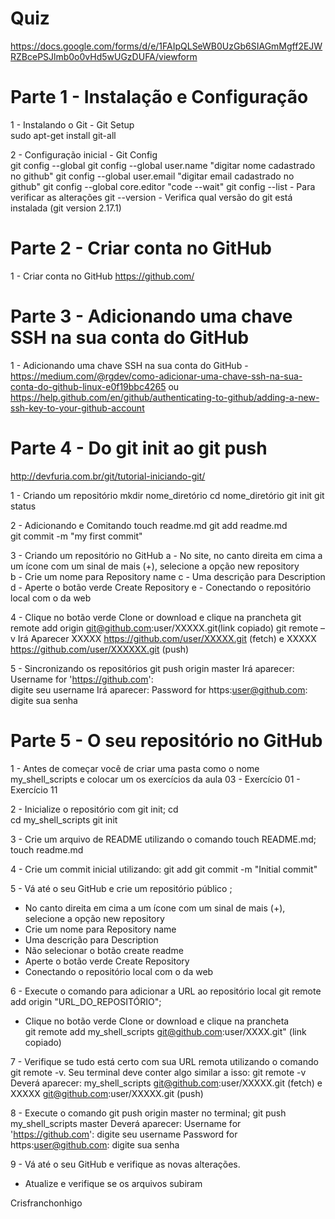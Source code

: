 # Quiz
https://docs.google.com/forms/d/e/1FAIpQLSeWB0UzGb6SIAGmMgff2EJWRZBcePSJlmb0o0vHd5wUGzDUFA/viewform

# Parte 1 - Instalação e Configuração 
1 - Instalando o Git - Git Setup  
  sudo apt-get install git-all 

2 - Configuração inicial - Git Config                          
  git config --global 
    git config --global user.name "digitar nome cadastrado no github"
    git config --global user.email "digitar email cadastrado no github" 
    git config --global core.editor "code --wait" 
    git config --list - Para verificar as alterações 
    git --version - Verifica qual versão do git está instalada  (git version 2.17.1) 

# Parte 2 - Criar conta no GitHub 
1 - Criar conta no GitHub 
  https://github.com/
 
# Parte 3 - Adicionando uma chave SSH na sua conta do GitHub 
1 - Adicionando uma chave SSH na sua conta do GitHub -         
https://medium.com/@rgdev/como-adicionar-uma-chave-ssh-na-sua-conta-do-github-linux-e0f19bbc4265
ou 
https://help.github.com/en/github/authenticating-to-github/adding-a-new-ssh-key-to-your-github-account

# Parte 4 - Do git init ao git push 
http://devfuria.com.br/git/tutorial-iniciando-git/

1 - Criando um repositório 
  mkdir nome_diretório 
  cd nome_diretório 
  git init 
  git status 

2 - Adicionando e Comitando 
  touch readme.md 
  git add readme.md  
  git commit -m "my first commit" 

3 - Criando um repositório no GitHub 
  a - No site, no canto direita em cima a um ícone com um sinal de mais (+), selecione a opção new repository  
  b - Crie um nome para Repository name 
  c - Uma descrição para Description 
  d - Aperte o botão verde Create Repository 
  e - Conectando o repositório local com o da web 

4 - Clique no botão verde Clone or download e clique na prancheta 
  git remote add origin git@github.com:user/XXXXX.git(link copiado) 
  git remote –v 
Irá Aparecer XXXXX   https://github.com/user/XXXXX.git (fetch) e XXXXX   https://github.com/user/XXXXXX.git (push) 

5 - Sincronizando os repositórios 
  git push origin master 
Irá aparecer: Username for 'https://github.com':  
  digite seu username 
Irá aparecer: Password for https:user@github.com:  
  digite sua senha 

# Parte 5 - O seu repositório no GitHub 
1 - Antes de começar você de criar uma pasta como o nome my_shell_scripts e colocar um os exercícios da aula 03 - Exercício 01 - Exercício 11 

2 - Inicialize o repositório com git init; 
  cd  
  cd my_shell_scripts 
  git init  

3 - Crie um arquivo de README utilizando o comando touch README.md; 
  touch readme.md 

4 - Crie um commit inicial utilizando: 
  git add 
  git commit -m "Initial commit" 

5 - Vá até o seu GitHub e crie um repositório público ; 
 - No canto direita em cima a um ícone com um sinal de mais (+), selecione a opção new repository  
 - Crie um nome para Repository name 
 - Uma descrição para Description 
 - Não selecionar o botão create readme 
 - Aperte o botão verde Create Repository 
 - Conectando o repositório local com o da web 
 
6 - Execute o comando para adicionar a URL ao repositório local git remote add origin "URL_DO_REPOSITÓRIO"; 
 - Clique no botão verde Clone or download e clique na prancheta  
    git remote add  my_shell_scripts git@github.com:user/XXXX.git" (link copiado) 

7 - Verifique se tudo está certo com sua URL remota utilizando o comando git remote -v. Seu terminal deve conter algo similar a isso: 
  git remote -v 
Deverá aparecer: my_shell_scripts   git@github.com:user/XXXXX.git (fetch) e XXXXX   git@github.com:user/XXXXX.git (push) 

8 - Execute o comando git push origin master no terminal; 
  git push my_shell_scripts master 
Deverá aparecer: Username for 'https://github.com': digite seu username 
Password for https:user@github.com: digite sua senha 

9 - Vá até o seu GitHub e verifique as novas alterações. 
 - Atualize e verifique se os arquivos subiram 

 

 
Crisfranchonhigo